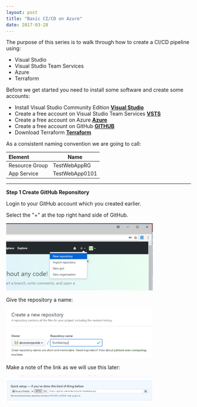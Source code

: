 ```yaml
---
layout: post
title: "Basic CI/CD on Azure"
date: 2017-03-28
---
```


The purpose of this series is to walk through how to create a CI/CD pipeline using:
- Visual Studio
- Visual Studio Team Services
- Azure
- Terraform

Before we get started you need to install some software and create some accounts:
- Install Visual Studio Community Edition
 __[Visual Studio](https://visualstudio.microsoft.com/vs/community/)__
- Create a free account on Visual Studio Team Services
 __[VSTS](https://visualstudio.microsoft.com/team-services/)__
- Create a free account on Azure 
 __[Azure](https://azure.microsoft.com/en-us/)__
- Create a free account on GitHub
 __[GITHUB](https://github.com/)__
- Download Terraform
 __[Terraform](https://www.terraform.io/downloads.html)__

As a consistent naming convention we are going to call:

| Element | Name |
| :------ | ----------- |
| Resource Group   |TestWebAppRG |
| App Service   |TestWebApp0101 |



---

__Step 1 Create GitHub Reponsitory__

Login to your GitHub account which you created earlier.

Select the "+" at the top right hand side of GitHub.

<img src="/images/Create-GitHub-Repo-01-01.png" alt="drawing" width="400px"/>

Give the repository a name:

<img src="/images/Create-GitHub-Repo-02-01.png" alt="drawing" width="400px"/>

Make a note of the link as we will use this later:

<img src="/images/Create-GitHub-Repo-03-01.png" alt="drawing" width="400px"/>




